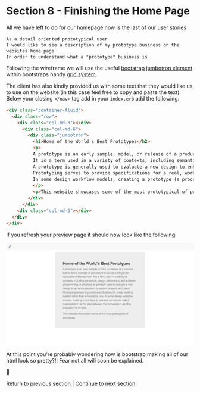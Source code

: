 Section 8 - Finishing the Home Page
==================================

All we have left to do for our homepage now is the last of our user stories

```
As a detail oriented prototypical user
I would like to see a description of my prototype business on the websites home page
In order to understand what a "prototype" business is
```

Following the wireframe we will use the useful [bootstrap jumbotron element](https://getbootstrap.com/components/#jumbotron) within bootstraps handy [grid system](https://getbootstrap.com/css/#grid).

The client has also kindly provided us with some text that they would like us to use on the website (in this case feel free to copy and paste the text). Below your closing `</nav>` tag add in your `index.erb` add the following:

```html
<div class="container-fluid">
  <div class="row">
    <div class="col-md-3"></div>
      <div class="col-md-6">
        <div class="jumbotron">
          <h2>Home of the World's Best Prototypes</h2>
          <p>
          A prototype is an early sample, model, or release of a product built to test a concept or process or to act as a thing to be replicated or learned from.
          It is a term used in a variety of contexts, including semantics, design, electronics, and software programming.
          A prototype is generally used to evaluate a new design to enhance precision by system analysts and users. 
          Prototyping serves to provide specifications for a real, working system rather than a theoretical one. 
          In some design workflow models, creating a prototype (a process sometimes called materialization) is the step between the formalization and the evaluation of an idea.
          </p>
          <p>This website showcases some of the most prototypical of prototypes.</p>
        </div>
      </div>
    <div class="col-md-3"></div>
  </div>
</div>
```

If you refresh your preview page it should now look like the following:

![base homepage](../images/baseHomepage.png)

At this point you're probably wondering how is bootstrap making all of our html look so pretty?!! Fear not all will soon be explained.

:twisted_rightwards_arrows:

[Return to previous section](../tasks/task3.md) | [Continue to next section](../courseSections/section9.md)
